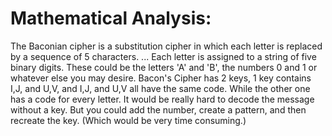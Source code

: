 # Mathematical Analysis:
The Baconian cipher is a substitution cipher in which each letter is replaced by a sequence of 5 characters. ... Each letter is assigned to a string of five binary digits. These could be the letters 'A' and 'B', the numbers 0 and 1 or whatever else you may desire.
Bacon's Cipher has 2 keys, 1 key contains I,J, and U,V, and I,J, and U,V all have the same code. While the other one has a code for every letter. 
It would be really hard to decode the message without a key.
But you could add the number, create a pattern, and then recreate the key. (Which would be very time consuming.)
